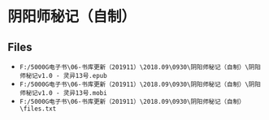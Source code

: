 # 阴阳师秘记（自制）

## Files

- `F:/5000G电子书\06-书库更新（201911）\2018.09\0930\阴阳师秘记（自制）\阴阳师秘记v1.0 - 灵异13号.epub`
- `F:/5000G电子书\06-书库更新（201911）\2018.09\0930\阴阳师秘记（自制）\阴阳师秘记v1.0 - 灵异13号.mobi`
- `F:/5000G电子书\06-书库更新（201911）\2018.09\0930\阴阳师秘记（自制）\files.txt`
